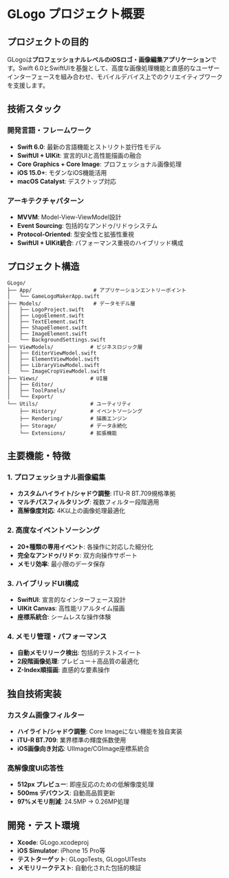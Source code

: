 # GLogo プロジェクト概要

## プロジェクトの目的
GLogoは**プロフェッショナルレベルのiOSロゴ・画像編集アプリケーション**です。Swift 6.0とSwiftUIを基盤として、高度な画像処理機能と直感的なユーザーインターフェースを組み合わせ、モバイルデバイス上でのクリエイティブワークを支援します。

## 技術スタック

### 開発言語・フレームワーク
- **Swift 6.0**: 最新の言語機能とストリクト並行性モデル
- **SwiftUI + UIKit**: 宣言的UIと高性能描画の融合
- **Core Graphics + Core Image**: プロフェッショナル画像処理
- **iOS 15.0+**: モダンなiOS機能活用
- **macOS Catalyst**: デスクトップ対応

### アーキテクチャパターン
- **MVVM**: Model-View-ViewModel設計
- **Event Sourcing**: 包括的なアンドゥ/リドゥシステム
- **Protocol-Oriented**: 型安全性と拡張性重視
- **SwiftUI + UIKit統合**: パフォーマンス重視のハイブリッド構成

## プロジェクト構造

```
GLogo/
├── App/                    # アプリケーションエントリーポイント
│   └── GameLogoMakerApp.swift
├── Models/                 # データモデル層
│   ├── LogoProject.swift
│   ├── LogoElement.swift
│   ├── TextElement.swift
│   ├── ShapeElement.swift
│   ├── ImageElement.swift
│   └── BackgroundSettings.swift
├── ViewModels/            # ビジネスロジック層
│   ├── EditorViewModel.swift
│   ├── ElementViewModel.swift
│   ├── LibraryViewModel.swift
│   └── ImageCropViewModel.swift
├── Views/                 # UI層
│   ├── Editor/
│   ├── ToolPanels/
│   └── Export/
└── Utils/                 # ユーティリティ
    ├── History/           # イベントソーシング
    ├── Rendering/         # 描画エンジン
    ├── Storage/           # データ永続化
    └── Extensions/        # 拡張機能
```

## 主要機能・特徴

### 1. プロフェッショナル画像編集
- **カスタムハイライト/シャドウ調整**: ITU-R BT.709規格準拠
- **マルチパスフィルタリング**: 複数フィルター段階適用
- **高解像度対応**: 4K以上の画像処理最適化

### 2. 高度なイベントソーシング
- **20+種類の専用イベント**: 各操作に対応した細分化
- **完全なアンドゥ/リドゥ**: 双方向操作サポート
- **メモリ効率**: 最小限のデータ保存

### 3. ハイブリッドUI構成
- **SwiftUI**: 宣言的なインターフェース設計
- **UIKit Canvas**: 高性能リアルタイム描画
- **座標系統合**: シームレスな操作体験

### 4. メモリ管理・パフォーマンス
- **自動メモリリーク検出**: 包括的テストスイート
- **2段階画像処理**: プレビュー＋高品質の最適化
- **Z-Index順描画**: 直感的な要素操作

## 独自技術実装

### カスタム画像フィルター
- **ハイライト/シャドウ調整**: Core Imageにない機能を独自実装
- **iTU-R BT.709**: 業界標準の輝度係数使用
- **iOS画像向き対応**: UIImage/CGImage座標系統合

### 高解像度UI応答性
- **512px プレビュー**: 即座反応のための低解像度処理
- **500ms デバウンス**: 自動高品質更新
- **97%メモリ削減**: 24.5MP → 0.26MP処理

## 開発・テスト環境
- **Xcode**: GLogo.xcodeproj
- **iOS Simulator**: iPhone 15 Pro等
- **テストターゲット**: GLogoTests, GLogoUITests
- **メモリリークテスト**: 自動化された包括的検証